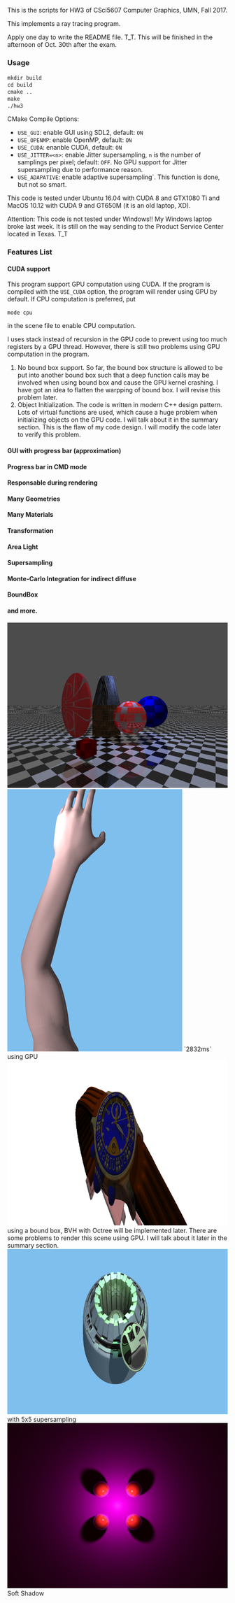 This is the scripts for HW3 of CSci5607 Computer Graphics, UMN, Fall 2017.

This implements a ray tracing program.

Apply one day to write the README file. T_T. This will be finished in the afternoon of Oct. 30th after the exam.

### Usage

    mkdir build
    cd build
    cmake ..
    make
    ./hw3

CMake Compile Options:

  + `USE_GUI`: enable GUI using SDL2, default: `ON` 
  + `USE_OPENMP`: enable OpenMP, default: `ON`
  + `USE_CUDA`: enanble CUDA, default: `ON`
  + `USE_JITTER=<n>`: enable Jitter supersampling, `n` is the number of samplings per pixel; default: `OFF`. No GPU support for Jitter supersampling due to performance reason.
  + `USE_ADAPATIVE`: enable adaptive supersampling`. This function is done, but not so smart.  

This code is tested under Ubuntu 16.04 with CUDA 8 and GTX1080 Ti and MacOS 10.12 with CUDA 9 and GT650M (it is an old laptop, XD).

Attention: This code is not tested under Windows!! My Windows laptop broke last week. It is still on the way sending to the Product Service Center located in Texas. T_T

### Features List

#### CUDA support

  This program support GPU computation using CUDA. If the program is compiled with the `USE_CUDA` option, the program will render using GPU by default. If CPU computation is preferred, put

    mode cpu

  in the scene file to enable CPU computation.

  I uses stack instead of recursion in the GPU code to prevent using too much registers by a GPU thread. However, there is still two problems using GPU computation in the program.
  
  1. No bound box support. So far, the bound box structure is allowed to be put into another bound box such that a deep function calls may be involved when using bound box and cause the GPU kernel crashing. I have got an idea to flatten the warpping of bound box. I will revise this problem later.
  2. Object Initialization. The code is written in modern C++ design pattern. Lots of virtual functions are used, which cause a huge problem when initializing objects on the GPU code. I will talk about it in the summary section. This is the flaw of my code design. I will modify the code later to verify this problem.

#### GUI with progress bar (approximation)
#### Progress bar in CMD mode
#### Responsable during rendering
#### Many Geometries 
#### Many Materials
#### Transformation
#### Area Light
#### Supersampling
#### Monte-Carlo Integration for indirect diffuse
#### BoundBox
#### and more.

<img src="./demo.bmp" />

<img src="./arm-top.bmp" />
`2832ms` using GPU

<img src="./watch.bmp" />
using a bound box, BVH with Octree will be implemented later.
There are some problems to render this scene using GPU. I will talk about it later in the summary section.

<img src="./gear.bmp" />
with 5x5 supersampling

<img src="./soft_shadow.bmp" />
Soft Shadow


